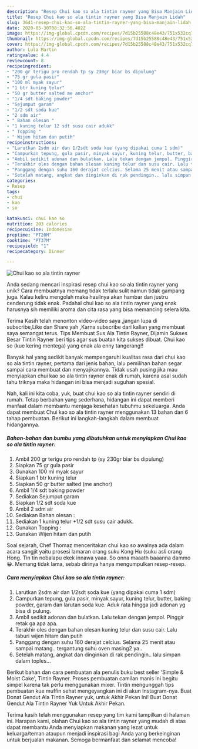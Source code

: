 ```yaml
---
description: "Resep Chui kao so ala tintin rayner yang Bisa Manjain Lidah"
title: "Resep Chui kao so ala tintin rayner yang Bisa Manjain Lidah"
slug: 3641-resep-chui-kao-so-ala-tintin-rayner-yang-bisa-manjain-lidah
date: 2020-05-30T08:32:56.402Z
image: https://img-global.cpcdn.com/recipes/7d15b25588c48e43/751x532cq70/chui-kao-so-ala-tintin-rayner-foto-resep-utama.jpg
thumbnail: https://img-global.cpcdn.com/recipes/7d15b25588c48e43/751x532cq70/chui-kao-so-ala-tintin-rayner-foto-resep-utama.jpg
cover: https://img-global.cpcdn.com/recipes/7d15b25588c48e43/751x532cq70/chui-kao-so-ala-tintin-rayner-foto-resep-utama.jpg
author: Lula Martin
ratingvalue: 4.4
reviewcount: 8
recipeingredient:
- "200 gr terigu pro rendah tp sy 230gr biar bs dipulung"
- "75 gr gula pasir"
- "100 ml myak sayur"
- "1 btr kuning telur"
- "50 gr butter salted me anchor"
- "1/4 sdt baking powder"
- "Sejumput garam"
- "1/2 sdt soda kue"
- "2 sdm air"
- " Bahan olesan "
- "1 kuning telur 12 sdt susu cair adukk"
- " Topping "
- " Wijen hitam dan putih"
recipeinstructions:
- "Larutkan 2sdm air dan 1/2sdt soda kue (yang dipakai cuma 1 sdm)"
- "Campurkan tepung, gula pasir, minyak sayur, kuning telur, butter, baking powder, garam dan larutan soda kue. Aduk rata hingga jadi adonan yg bisa di pulung."
- "Ambil sedikit adonan dan bulatkan. Lalu tekan dengan jempol. Pinggir retak ga apa apa."
- "Terakhir oles dengan bahan olesan kuning telur dan susu cair. Lalu taburi wijen hitam dan putih"
- "Panggang dengan suhu 160 derajat celcius. Selama 25 menit atau sampai matang.. tergantung suhu oven masing2 ya.."
- "Setelah matang, angkat dan dinginkan di rak pendingin.. lalu simpan dalam toples..."
categories:
- Resep
tags:
- chui
- kao
- so

katakunci: chui kao so 
nutrition: 203 calories
recipecuisine: Indonesian
preptime: "PT20M"
cooktime: "PT37M"
recipeyield: "1"
recipecategory: Dinner

---
```



![Chui kao so ala tintin rayner](https://img-global.cpcdn.com/recipes/7d15b25588c48e43/751x532cq70/chui-kao-so-ala-tintin-rayner-foto-resep-utama.jpg)

Anda sedang mencari inspirasi resep chui kao so ala tintin rayner yang unik? Cara membuatnya memang tidak terlalu sulit namun tidak gampang juga. Kalau keliru mengolah maka hasilnya akan hambar dan justru cenderung tidak enak. Padahal chui kao so ala tintin rayner yang enak harusnya sih memiliki aroma dan cita rasa yang bisa memancing selera kita.

Terima Kasih telah menonton video-video saya ,jangan lupa di subscribe,Like dan Share yah ,Karna subscribe dari kalian yang membuat saya semangat terus. Tips Membuat Sus Ala Tintin Rayner, Dijamin Sukses Besar Tintin Rayner beri tips agar sus buatan kita sukses dibuat. Chui kao so (kue kering mentega) yang enak ala enny tangerang!!

Banyak hal yang sedikit banyak mempengaruhi kualitas rasa dari chui kao so ala tintin rayner, pertama dari jenis bahan, lalu pemilihan bahan segar sampai cara membuat dan menyajikannya. Tidak usah pusing jika mau menyiapkan chui kao so ala tintin rayner enak di rumah, karena asal sudah tahu triknya maka hidangan ini bisa menjadi suguhan spesial.


Nah, kali ini kita coba, yuk, buat chui kao so ala tintin rayner sendiri di rumah. Tetap berbahan yang sederhana, hidangan ini dapat memberi manfaat dalam membantu menjaga kesehatan tubuhmu sekeluarga. Anda dapat membuat Chui kao so ala tintin rayner menggunakan 13 bahan dan 6 tahap pembuatan. Berikut ini langkah-langkah dalam membuat hidangannya.

<!--inarticleads1-->

##### Bahan-bahan dan bumbu yang dibutuhkan untuk menyiapkan Chui kao so ala tintin rayner:

1. Ambil 200 gr terigu pro rendah tp (sy 230gr biar bs dipulung)
1. Siapkan 75 gr gula pasir
1. Gunakan 100 ml myak sayur
1. Siapkan 1 btr kuning telur
1. Siapkan 50 gr butter salted (me anchor)
1. Ambil 1/4 sdt baking powder
1. Sediakan Sejumput garam
1. Siapkan 1/2 sdt soda kue
1. Ambil 2 sdm air
1. Sediakan  Bahan olesan :
1. Sediakan 1 kuning telur +1/2 sdt susu cair adukk.
1. Gunakan  Topping :
1. Gunakan  Wijen hitam dan putih


Soal sejarah, Chef Thomaz menceritakan chui kao so awalnya ada dalam acara sangjit yaitu prosesi lamaran orang suku Kong Hu (suku asli orang Hong. Tin tin nobalapu ekek innawa yaaa. So onna maaath baaanna dammo 😀. Memang tidak lama, sebab dirinya hanya mengumpulkan resep-resep. 

<!--inarticleads2-->

##### Cara menyiapkan Chui kao so ala tintin rayner:

1. Larutkan 2sdm air dan 1/2sdt soda kue (yang dipakai cuma 1 sdm)
1. Campurkan tepung, gula pasir, minyak sayur, kuning telur, butter, baking powder, garam dan larutan soda kue. Aduk rata hingga jadi adonan yg bisa di pulung.
1. Ambil sedikit adonan dan bulatkan. Lalu tekan dengan jempol. Pinggir retak ga apa apa.
1. Terakhir oles dengan bahan olesan kuning telur dan susu cair. Lalu taburi wijen hitam dan putih
1. Panggang dengan suhu 160 derajat celcius. Selama 25 menit atau sampai matang.. tergantung suhu oven masing2 ya..
1. Setelah matang, angkat dan dinginkan di rak pendingin.. lalu simpan dalam toples...


Berikut bahan dan cara pembuatan ala penulis buku best seller &#39;Simple &amp; Moist Cake&#39;, Tintin Rayner. Proses pembuatan camilan manis ini begitu simpel karena tak perlu menggunakan mixer. Tintin mengunggah tips pembuatan kue muffin sehat mengeyangkan ini di akun Instagram-nya. Buat Donat Gendut Ala Tintin Rayner yuk, untuk Akhir Pekan Ini! Buat Donat Gendut Ala Tintin Rayner Yuk Untuk Akhir Pekan. 

Terima kasih telah menggunakan resep yang tim kami tampilkan di halaman ini. Harapan kami, olahan Chui kao so ala tintin rayner yang mudah di atas dapat membantu Anda menyiapkan makanan yang lezat untuk keluarga/teman ataupun menjadi inspirasi bagi Anda yang berkeinginan untuk berjualan makanan. Semoga bermanfaat dan selamat mencoba!

